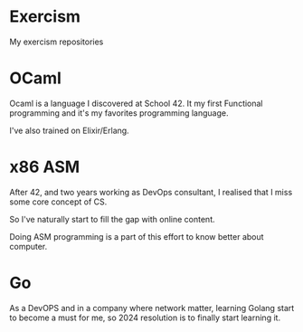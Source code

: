 # Exercism

My exercism repositories

# OCaml

Ocaml is a language I discovered at School 42.
It my first Functional programming and it's my favorites programming
language.

I've also trained  on Elixir/Erlang.

# x86 ASM
After 42, and two years working as DevOps consultant,
I realised that I miss some core concept of CS.

So I've naturally start to fill the gap with online content.

Doing ASM programming is a part of this effort to know better about
computer.

# Go
As a DevOPS and in a company where network matter, learning Golang start to
become a must for me, so 2024 resolution is to finally start learning it.

